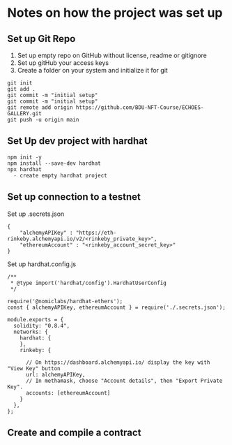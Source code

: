 # Notes on how the project was set up

## Set up Git Repo
1. Set up empty repo on GitHub without license, readme or gitignore
1. Set up gitHub your access keys
1. Create a folder on your system and initialize it for git
```
git init
git add .
git commit -m "initial setup"
git commit -m "initial setup"
git remote add origin https://github.com/BDU-NFT-Course/ECHOES-GALLERY.git
git push -u origin main
```
##  Set Up dev project with hardhat
```
npm init -y
npm install --save-dev hardhat
npx hardhat 
  - create empty hardhat project 
```
## Set up connection to a testnet
Set up .secrets.json
```
{
    "alchemyAPIKey" : "https://eth-rinkeby.alchemyapi.io/v2/<rinkeby_private_key>",
    "ethereumAccount" : "<rinkeby_account_secret_key>"
}
```

Set up hardhat.config.js
```
/**
 * @type import('hardhat/config').HardhatUserConfig
 */

require('@nomiclabs/hardhat-ethers');
const { alchemyAPIKey, ethereumAccount } = require('./.secrets.json');

module.exports = {
  solidity: "0.8.4",
  networks: {
    hardhat: {
    },
    rinkeby: {
      
      // On https://dashboard.alchemyapi.io/ display the key with "View Key" button
      url: alchemyAPIKey,
      // In methamask, choose "Account details", then "Export Private Key".
      accounts: [ethereumAccount]
    }
  },
};
```

## Create and compile a contract
```

```